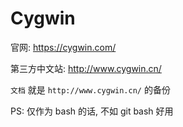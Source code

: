 # Cygwin

官网: https://cygwin.com/

第三方中文站: http://www.cygwin.cn/

`文档` 就是 `http://www.cygwin.cn/` 的备份

PS: 仅作为 bash 的话, 不如 git bash 好用
